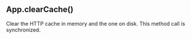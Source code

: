 ## App.clearCache()

Clear the HTTP cache in memory and the one on disk. This method call is synchronized.